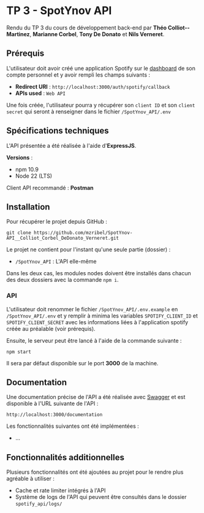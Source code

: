 # TP 3 - SpotYnov API

Rendu du TP 3 du cours de développement back-end par **Théo Colliot--Martinez**, **Marianne Corbel**, **Tony De Donato** et **Nils Verneret**.

## Prérequis 

L'utilisateur doit avoir créé une application Spotify sur le [dashboard](https://developer.spotify.com/dashboard) de son compte personnel et y avoir rempli les champs suivants :
- **Redirect URI** : `http://localhost:3000/auth/spotify/callback`
- **APIs used** : `Web API`

Une fois créée, l'utilisateur pourra y récupérer son `client ID` et son `client secret` qui seront à renseigner dans le fichier `/SpotYnov_API/.env` 

## Spécifications techniques

L'API présentée a été réalisée à l'aide d'**ExpressJS**.

**Versions** :
- npm 10.9
- Node 22 (LTS)
 
Client API recommandé : **Postman**

## Installation

Pour récupérer le projet depuis GitHub : 
```
git clone https://github.com/mzribel/SpotYnov-API__Colliot_Corbel_DeDonato_Verneret.git
```

Le projet ne contient pour l'instant qu'une seule partie (dossier) : 
- `/SpotYnov_API` : L'API elle-même

Dans les deux cas, les modules nodes doivent être installés dans chacun des deux dossiers avec la commande `npm i`.

### API

 L'utilisateur doit renommer le fichier `/SpotYnov_API/.env.example` en `/SpotYnov_API/.env` et y remplir à minima les variables `SPOTIFY_CLIENT_ID` et `SPOTIFY_CLIENT_SECRET` avec les informations liées à l'application spotify créée au préalable (voir prérequis).

Ensuite, le serveur peut être lancé à l'aide de la commande suivante :
```
npm start
``` 

Il sera par défaut disponible sur le port **3000** de la machine.

## Documentation

Une documentation précise de l'API a été réalisée avec [Swagger](https://swagger.io/tools/swagger-editor/) et est disponible à l'URL suivante de l'API :
```
http://localhost:3000/documentation
```

Les fonctionnalités suivantes ont été implémentées :
- ...
  
## Fonctionnalités additionnelles

Plusieurs fonctionnalités ont été ajoutées au projet pour le rendre plus agréable à utiliser :
- Cache et rate limiter intégrés à l'API
- Système de logs de l'API qui peuvent être consultés dans le dossier `spotify_api/logs/`
